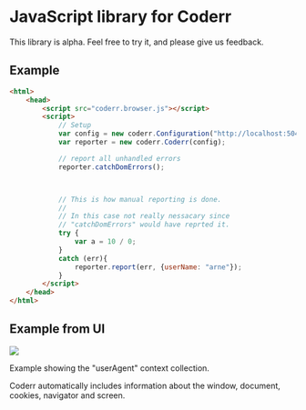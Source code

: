 # JavaScript library for Coderr

This library is alpha. Feel free to try it, and please give us feedback.

## Example

```html
<html>
    <head>
        <script src="coderr.browser.js"></script>
        <script>
            // Setup
            var config = new coderr.Configuration("http://localhost:50473/", "f7aeacfdbe5447cdada6aa9ee21d24fb");
            var reporter = new coderr.Coderr(config);

            // report all unhandled errors
            reporter.catchDomErrors();



            // This is how manual reporting is done.
            // 
            // In this case not really nessacary since 
            // "catchDomErrors" would have reprted it.
            try {
                var a = 10 / 0;
            }
            catch (err){
                reporter.report(err, {userName: "arne"});
            }
        </script>
    </head>
</html>
```` 

## Example from UI

![](docs/error_example.png)

Example showing the "userAgent" context collection.

Coderr automatically includes information about the window, document, cookies, navigator and screen.